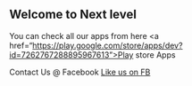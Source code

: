 ## Welcome to Next level

You can check all our apps from here <a href=“https://play.google.com/store/apps/dev?id=7262767288895967613”>Play store Apps</a>

Contact Us @ Facebook  <a href=“https://www.facebook.com/Next-Level-365487043644455”>Like us on FB</a>
